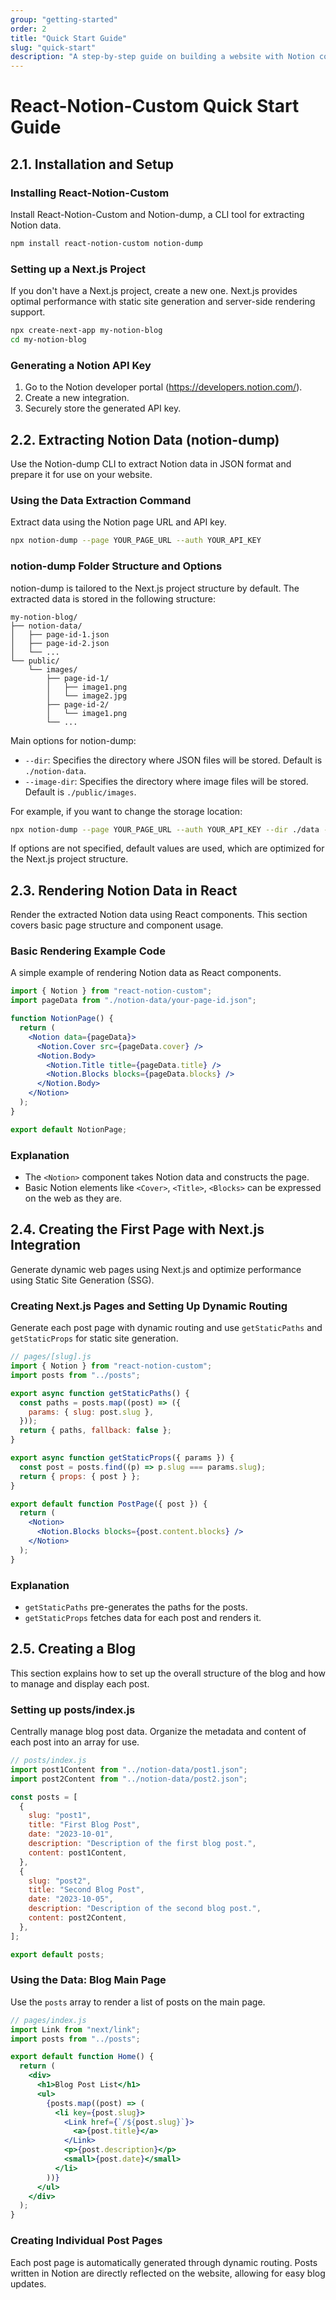 ```yaml
---
group: "getting-started"
order: 2
title: "Quick Start Guide"
slug: "quick-start"
description: "A step-by-step guide on building a website with Notion content using React-Notion-Custom."
---
```


# React-Notion-Custom Quick Start Guide

## 2.1. Installation and Setup

### Installing React-Notion-Custom

Install React-Notion-Custom and Notion-dump, a CLI tool for extracting Notion data.

```bash
npm install react-notion-custom notion-dump
```

### Setting up a Next.js Project

If you don't have a Next.js project, create a new one. Next.js provides optimal performance with static site generation and server-side rendering support.

```bash
npx create-next-app my-notion-blog
cd my-notion-blog
```

### Generating a Notion API Key

1. Go to the Notion developer portal (https://developers.notion.com/).
2. Create a new integration.
3. Securely store the generated API key.

## 2.2. Extracting Notion Data (notion-dump)

Use the Notion-dump CLI to extract Notion data in JSON format and prepare it for use on your website.

### Using the Data Extraction Command

Extract data using the Notion page URL and API key.

```bash
npx notion-dump --page YOUR_PAGE_URL --auth YOUR_API_KEY
```

### notion-dump Folder Structure and Options

notion-dump is tailored to the Next.js project structure by default. The extracted data is stored in the following structure:

```
my-notion-blog/
├── notion-data/
│   ├── page-id-1.json
│   ├── page-id-2.json
│   └── ...
└── public/
    └── images/
        ├── page-id-1/
        │   ├── image1.png
        │   └── image2.jpg
        ├── page-id-2/
        │   └── image1.png
        └── ...
```

Main options for notion-dump:

- `--dir`: Specifies the directory where JSON files will be stored. Default is `./notion-data`.
- `--image-dir`: Specifies the directory where image files will be stored. Default is `./public/images`.

For example, if you want to change the storage location:

```bash
npx notion-dump --page YOUR_PAGE_URL --auth YOUR_API_KEY --dir ./data --image-dir ./public/assets/images
```

If options are not specified, default values are used, which are optimized for the Next.js project structure.

## 2.3. Rendering Notion Data in React

Render the extracted Notion data using React components. This section covers basic page structure and component usage.

### Basic Rendering Example Code

A simple example of rendering Notion data as React components.

```jsx
import { Notion } from "react-notion-custom";
import pageData from "./notion-data/your-page-id.json";

function NotionPage() {
  return (
    <Notion data={pageData}>
      <Notion.Cover src={pageData.cover} />
      <Notion.Body>
        <Notion.Title title={pageData.title} />
        <Notion.Blocks blocks={pageData.blocks} />
      </Notion.Body>
    </Notion>
  );
}

export default NotionPage;
```

### Explanation

- The `<Notion>` component takes Notion data and constructs the page.
- Basic Notion elements like `<Cover>`, `<Title>`, `<Blocks>` can be expressed on the web as they are.

## 2.4. Creating the First Page with Next.js Integration

Generate dynamic web pages using Next.js and optimize performance using Static Site Generation (SSG).

### Creating Next.js Pages and Setting Up Dynamic Routing

Generate each post page with dynamic routing and use `getStaticPaths` and `getStaticProps` for static site generation.

```jsx
// pages/[slug].js
import { Notion } from "react-notion-custom";
import posts from "../posts";

export async function getStaticPaths() {
  const paths = posts.map((post) => ({
    params: { slug: post.slug },
  }));
  return { paths, fallback: false };
}

export async function getStaticProps({ params }) {
  const post = posts.find((p) => p.slug === params.slug);
  return { props: { post } };
}

export default function PostPage({ post }) {
  return (
    <Notion>
      <Notion.Blocks blocks={post.content.blocks} />
    </Notion>
  );
}
```

### Explanation

- `getStaticPaths` pre-generates the paths for the posts.
- `getStaticProps` fetches data for each post and renders it.

## 2.5. Creating a Blog

This section explains how to set up the overall structure of the blog and how to manage and display each post.

### Setting up posts/index.js

Centrally manage blog post data. Organize the metadata and content of each post into an array for use.

```javascript
// posts/index.js
import post1Content from "../notion-data/post1.json";
import post2Content from "../notion-data/post2.json";

const posts = [
  {
    slug: "post1",
    title: "First Blog Post",
    date: "2023-10-01",
    description: "Description of the first blog post.",
    content: post1Content,
  },
  {
    slug: "post2",
    title: "Second Blog Post",
    date: "2023-10-05",
    description: "Description of the second blog post.",
    content: post2Content,
  },
];

export default posts;
```

### Using the Data: Blog Main Page

Use the `posts` array to render a list of posts on the main page.

```jsx
// pages/index.js
import Link from "next/link";
import posts from "../posts";

export default function Home() {
  return (
    <div>
      <h1>Blog Post List</h1>
      <ul>
        {posts.map((post) => (
          <li key={post.slug}>
            <Link href={`/${post.slug}`}>
              <a>{post.title}</a>
            </Link>
            <p>{post.description}</p>
            <small>{post.date}</small>
          </li>
        ))}
      </ul>
    </div>
  );
}
```

### Creating Individual Post Pages

Each post page is automatically generated through dynamic routing. Posts written in Notion are directly reflected on the website, allowing for easy blog updates.
